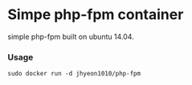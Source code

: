 # Simpe php-fpm container

simple php-fpm built on ubuntu 14.04.

### Usage
```
sudo docker run -d jhyeon1010/php-fpm
```
